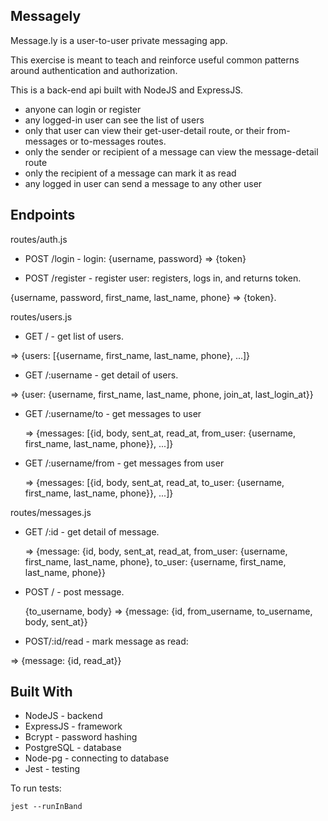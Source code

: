 ## Messagely
Message.ly is a user-to-user private messaging app.

This exercise is meant to teach and reinforce useful common patterns around authentication and authorization.

This is a back-end api built with NodeJS and ExpressJS.

- anyone can login or register
- any logged-in user can see the list of users
- only that user can view their get-user-detail route, or their from-messages or to-messages routes.
- only the sender or recipient of a message can view the message-detail route
- only the recipient of a message can mark it as read
- any logged in user can send a message to any other user

## Endpoints
routes/auth.js  

- POST /login - login: {username, password} => {token}

- POST /register - register user: registers, logs in, and returns token.
 
 {username, password, first\_name, last\_name, phone} => {token}.

routes/users.js

- GET / - get list of users.

 => {users: [{username, first\_name, last\_name, phone}, ...]}



- GET /:username - get detail of users.
 
 => {user: {username, first\_name, last\_name, phone, join\_at, last\_login\_at}}

- GET /:username/to - get messages to user
 
  => {messages: [{id, body, sent\_at, read\_at, from\_user: {username, first\_name, last\_name, phone}}, ...]}



- GET /:username/from - get messages from user
 
  => {messages: [{id, body, sent\_at, read\_at, to\_user: {username, first\_name, last\_name, phone}}, ...]}
 

routes/messages.js

- GET /:id - get detail of message.
 
  => {message: {id, body, sent\_at, read\_at, from\_user: {username, first\_name, last\_name, phone}, to_user: {username, first\_name, last\_name, phone}}

- POST / - post message.

  {to_username, body} => {message: {id, from\_username, to\_username, body, sent\_at}}



- POST/:id/read - mark message as read:

 => {message: {id, read_at}}
 
## Built With
 
- NodeJS - backend
- ExpressJS - framework
- Bcrypt - password hashing
- PostgreSQL - database
- Node-pg - connecting to database
- Jest - testing

To run tests:  

```
jest --runInBand
```